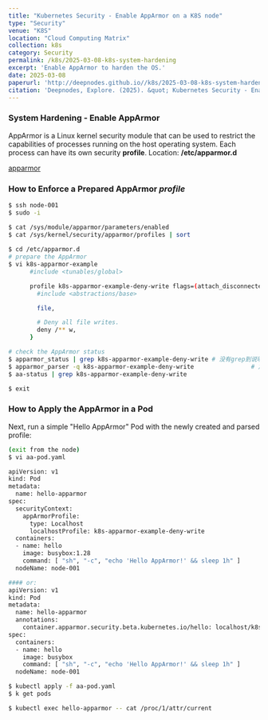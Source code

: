 ```yaml
---
title: "Kubernetes Security - Enable AppArmor on a K8S node"
type: "Security"
venue: "K8S"
location: "Cloud Computing Matrix"
collection: k8s
category: Security
permalink: /k8s/2025-03-08-k8s-system-hardening
excerpt: 'Enable AppArmor to harden the OS.'
date: 2025-03-08
paperurl: 'http://deepnodes.github.io//k8s/2025-03-08-k8s-system-hardening.md'
citation: 'Deepnodes, Explore. (2025). &quot; Kubernetes Security - Enable AppArmor.&quot; <i>Cloud Computing Matrix</i>. 1(3).'
---
```


### System Hardening - Enable AppArmor
AppArmor is a Linux kernel security module that can be used to restrict the capabilities of processes running on the host operating system. 
Each process can have its own security **profile**.
  Location: **/etc/apparmor.d**

[apparmor](https://kubernetes.io/docs/tutorials/clusters/apparmor/#%E4%B8%BE%E4%BE%8B)

### How to Enforce a Prepared AppArmor *profile*

```sh
$ ssh node-001
$ sudo -i

$ cat /sys/module/apparmor/parameters/enabled
$ cat /sys/kernel/security/apparmor/profiles | sort
    
$ cd /etc/apparmor.d
# prepare the AppArmor 
$ vi k8s-apparmor-example
      #include <tunables/global>

      profile k8s-apparmor-example-deny-write flags=(attach_disconnected) {
        #include <abstractions/base>

        file,

        # Deny all file writes.
        deny /** w,
      }

# check the AppArmor status
$ apparmor_status | grep k8s-apparmor-example-deny-write # 没有grep到说明没有启动
$ apparmor_parser -q k8s-apparmor-example-deny-write                # 加载启用这个配置文件
$ aa-status | grep k8s-apparmor-example-deny-write

$ exit
```


### How to Apply the AppArmor in a Pod
Next, run a simple "Hello AppArmor" Pod with the newly created and parsed profile:
```sh
(exit from the node)
$ vi aa-pod.yaml

apiVersion: v1
kind: Pod
metadata:
  name: hello-apparmor
spec:
  securityContext:
    appArmorProfile:
      type: Localhost
      localhostProfile: k8s-apparmor-example-deny-write
  containers:
  - name: hello
    image: busybox:1.28
    command: [ "sh", "-c", "echo 'Hello AppArmor!' && sleep 1h" ]
  nodeName: node-001

#### or:
apiVersion: v1
kind: Pod
metadata:
  name: hello-apparmor
  annotations:
    container.apparmor.security.beta.kubernetes.io/hello: localhost/k8s-apparmor-example-deny-write   #"hello" is the container's name
spec:
  containers:
  - name: hello
    image: busybox
    command: [ "sh", "-c", "echo 'Hello AppArmor!' && sleep 1h" ]
  nodeName: node-001                                                                       # the node which parsed the aa profile

$ kubectl apply -f aa-pod.yaml
$ k get pods

$ kubectl exec hello-apparmor -- cat /proc/1/attr/current

```
